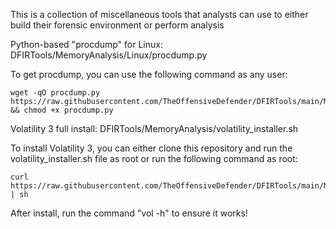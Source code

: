 This is a collection of miscellaneous tools that analysts can use to either build their forensic environment or perform analysis
 
Python-based "procdump" for Linux: DFIRTools/MemoryAnalysis/Linux/procdump.py

To get procdump, you can use the following command as any user:
 
	wget -qO procdump.py https://raw.githubusercontent.com/TheOffensiveDefender/DFIRTools/main/MemoryAnalysis/Linux/procdump.py && chmod +x procdump.py
 
Volatility 3 full install: DFIRTools/MemoryAnalysis/volatility_installer.sh
 
To install Volatility 3, you can either clone this repository and run the volatility_installer.sh file as root or run the following command as root:
 
	curl https://raw.githubusercontent.com/TheOffensiveDefender/DFIRTools/main/MemoryAnalysis/volatility_installer.sh | sh

After install, run the command "vol -h" to ensure it works!
